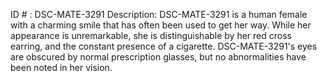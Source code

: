 ID # : DSC-MATE-3291
Description: DSC-MATE-3291 is a human female with a charming smile that has often been used to get her way. While her appearance is unremarkable, she is distinguishable by her red cross earring, and the constant presence of a cigarette. DSC-MATE-3291's eyes are obscured by normal prescription glasses, but no abnormalities have been noted in her vision.